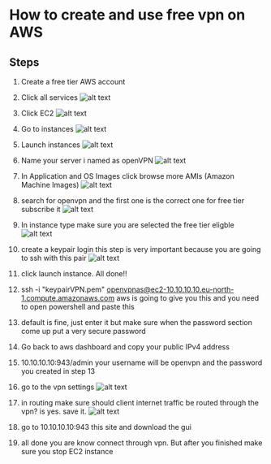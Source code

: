# How to create and use free vpn on AWS 

## Steps 
1. Create a free tier  AWS account
2. Click all services
![alt text](https://github.com/wiemBe/How-to-VPN/blob/main/src/s7.png)

3. Click  EC2
![alt text](https://github.com/wiemBe/How-to-VPN/blob/main/src/s8.png)

4. Go to instances
![alt text](https://github.com/wiemBe/How-to-VPN/blob/main/src/s9.png)

5. Launch instances
![alt text](https://github.com/wiemBe/How-to-VPN/blob/main/src/s10.png)

6. Name your server i named as openVPN
![alt text](https://github.com/wiemBe/How-to-VPN/blob/main/src/s11.png)

7. In Application and OS Images click browse more AMIs (Amazon Machine Images)
![alt text](https://github.com/wiemBe/How-to-VPN/blob/main/src/s12.png)

8. search for openvpn and the first one is the correct one for free tier subscribe it
![alt text](https://github.com/wiemBe/How-to-VPN/blob/main/src/s1.png)

9. In instance type make sure you are selected the free tier eligble
![alt text](https://github.com/wiemBe/How-to-VPN/blob/main/src/s2.png)

10. create a keypair login this step is very important because you are going to ssh with this pair
![alt text](https://github.com/wiemBe/How-to-VPN/blob/main/src/s3.png)

11. click launch instance. All done!!

12. ssh -i "keypairVPN.pem" openvpnas@ec2-10.10.10.10.eu-north-1.compute.amazonaws.com  aws is going to give you this and you need to open powershell and paste this


13. default is fine, just enter it but make sure when the password section come up put a very secure password


14. Go back to aws dashboard and copy your public IPv4 address


15. 10.10.10.10:943/admin your username will be openvpn and the password you created in step 13


16. go to the vpn settings
![alt text](https://github.com/wiemBe/How-to-VPN/blob/main/src/s4.png)

17. in routing make sure should client internet traffic be routed through the vpn? is yes. save it.
![alt text](https://github.com/wiemBe/How-to-VPN/blob/main/src/s5.png)

18. go to 10.10.10.10:943 this site and download the gui


19. all done you are know connect through vpn. But after you finished make sure you stop EC2 instance 
